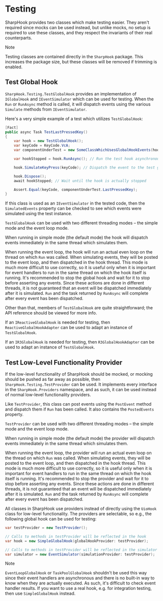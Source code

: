 # Testing

SharpHook provides two classes which make testing easier. They aren't required since mocks can be used instead, but
unlike mocks, no setup is required to use these classes, and they respect the invariants of their real counterparts.

> [!NOTE]
> Testing classes are contained directly in the `SharpHook` package. This increases the package size, but these classes
> will be removed if trimming is enabled.

## Test Global Hook

`SharpHook.Testing.TestGlobalHook` provides an implementation of `IGlobalHook` and `IEventSimulator` which can be used
for testing. When the `Run` or `RunAsync` method is called, it will dispatch events using the various `Simulate` methods
from `IEventSimulator`.

Here's a very simple example of a test which utilizes `TestGlobalHook`:

```c#
[Fact]
public async Task TestLastPressedKey()
{
    var hook = new TestGlobalHook();
    var keyCode = KeyCode.VcA;
    var componentUnderTest = new SomeClassWhichUsesGlobalHookEvents(hook);

    var hookStopped = hook.RunAsync(); // Run the test hook asynchronously

    hook.SimulateKeyPress(keyCode); // Dispatch the event to the test global hook

    hook.Dispose();
    await hookStopped; // Wait until the hook is actually stopped

    Assert.Equal(keyCode, componentUnderTest.LastPressedKey);
}
```

If this class is used as an `IEventSimulator` in the tested code, then the `SimulatedEvents` property can be checked to
see which events were simulated using the test instance.

`TestGlobalHook` can be used with two different threading modes – the simple mode and the event loop mode.

When running in simple mode (the default mode) the hook will dispatch events immediately in the same thread which
simulates them.

When running the event loop, the hook will run an actual even loop on the thread on which `Run` was called. When
simulating events, they will be posted to the event loop, and then dispatched in the hook thread. This mode is much more
difficult to use correctly, so it is useful only when it is important for event handlers to run in the same thread on
which the hook itself is running. It's recommended to stop the global hook and wait for it to stop before asserting any
events. Since these actions are done in different threads, it is not guaranteed that an event will be dispatched
immediately after it is simulated. `Run` and the task returned by `RunAsync` will complete after every event has been
dispatched.

Other than that, members of `TestGlobalHook` are quite straightforward; the API reference should be viewed for more
info.

If an `IReactiveGlobalHook` is needed for testing, then `ReactiveGlobalHookAdapter` can be used to adapt an instance of
`TestGlobalHook`.

If an `IR3GlobalHook` is needed for testing, then `R3GlobalHookAdapter` can be used to adapt an instance of
`TestGlobalHook`.

## Test Low-Level Functionality Provider

If the low-level functionality of SharpHook should be mocked, or mocking should be pushed as far away as possible,
then `SharpHook.Testing.TestProvider` can be used. It implements every interface in the `SharpHook.Providers` namespace,
and as such, it can be used instead of normal low-level functionality providers.

Like `TestProvider`, this class can post events using the `PostEvent` method and dispatch them if `Run` has been
called. It also contains the `PostedEvents` property.

`TestProvider` can be used with two different threading modes – the simple mode and the event loop mode.

When running in simple mode (the default mode) the provider will dispatch events immediately in the same thread which
simulates them.

When running the event loop, the provider will run an actual even loop on the thread on which `Run` was called. When
simulating events, they will be posted to the event loop, and then dispatched in the hook thread. This mode is much more
difficult to use correctly, so it is useful only when it is important for event handlers to run in the same thread on
which the hook itself is running. It's recommended to stop the provider and wait for it to stop before asserting any
events. Since these actions are done in different threads, it is not guaranteed that an event will be dispatched
immediately after it is simulated. `Run` and the task returned by `RunAsync` will complete after every event has been
dispatched.

All classes in SharpHook use providers instead of directly using the `UioHook` class for low-level functionality.
The providers are selectable, so e.g., the following global hook can be used for testing:

```c#
var testProvider = new TestProvider();

// Calls to methods in testProvider will be reflected in the hook
var hook = new SimpleGlobalHook(globalHookProvider: testProvider);

// Calls to methods in testProvider will be reflected in the simulator
var simulator = new EventSimulator(simulationProvider: testProvider);
```

> [!NOTE]
> `EventLoopGlobalHook` or `TaskPoolGlobalHook` shouldn't be used this way since their event handlers are asynchronous
> and there is no built-in way to know when they are actually executed. As such, it's difficult to check event handler
> results. If you want to use a real hook, e.g. for integration testing, then use `SimpleGlobalHook` instead.
